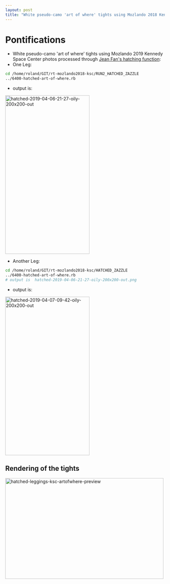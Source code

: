 ```yaml
---
layout: post
title: "White pseudo-camo 'art of where' tights using Mozlando 2018 Kennedy Space Center photos processed through Jean Fan's hatching function"
---
```


# Pontifications

* White pseudo-camo 'art of where' tights using Mozlando 2019 Kennedy Space Center photos processed through [Jean Fan's hatching function](http://rolandtanglao.com/2019/04/01/p1-hatching-output-from-mozlando-ksc/):
* One Leg:

```bash
cd /home/roland/GIT/rt-mozlando2018-ksc/RUN2_HATCHED_ZAZZLE
../6400-hatched-art-of-where.rb
```

* output is:

<a data-flickr-embed="true"  href="https://www.flickr.com/photos/roland/46829916124/in/dateposted-ff/" title="hatched-2019-04-06-21-27-oily-200x200-out"><img src="https://live.staticflickr.com/7801/46829916124_cdd3020646.jpg" width="266" height="500" alt="hatched-2019-04-06-21-27-oily-200x200-out"></a><script async src="//embedr.flickr.com/assets/client-code.js" charset="utf-8"></script>

    
* Another Leg:

```bash
cd /home/roland/GIT/rt-mozlando2018-ksc/HATCHED_ZAZZLE
../6400-hatched-art-of-where.rb
# output is  hatched-2019-04-06-21-27-oily-200x200-out.png
```

* output is:

<a data-flickr-embed="true"  href="https://www.flickr.com/photos/roland/46833686154/in/dateposted-ff/" title="hatched-2019-04-07-09-42-oily-200x200-out"><img src="https://live.staticflickr.com/7854/46833686154_b96cc3e85f.jpg" width="266" height="500" alt="hatched-2019-04-07-09-42-oily-200x200-out"></a><script async src="//embedr.flickr.com/assets/client-code.js" charset="utf-8"></script>

## Rendering of the tights

<a data-flickr-embed="true"  href="https://www.flickr.com/photos/roland/40591357133/in/dateposted-ff/" title="hatched-leggings-ksc-artofwhere-preview"><img src="https://live.staticflickr.com/7869/40591357133_44d27265f6.jpg" width="500" height="318" alt="hatched-leggings-ksc-artofwhere-preview"></a><script async src="//embedr.flickr.com/assets/client-code.js" charset="utf-8"></script>
